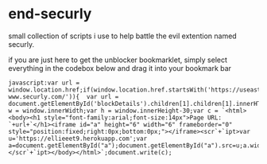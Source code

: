 # end-securly

small collection of scripts i use to help battle the evil extention named securly.

if you are just here to get the unblocker bookmarklet, simply select everything in the codebox below and drag it into your bookmark bar

~~~
javascript:var url = window.location.href;if(window.location.href.startsWith('https://useast2-www.securly.com/')){  var url = document.getElementById('blockDetails').children[1].children[1].innerHTML;}var w = window.innerWidth;var h = window.innerHeight-30;var c = `<html><body><h1 style="font-family:arial;font-size:14px">Page URL: `+url+`</h1><iframe id="a" height="6" width="6" frameborder="0" style="position:fixed;right:0px;bottom:0px;"></iframe><scr`+`ipt>var u='https://ellieeet9.herokuapp.com';var a=document.getElementById("a");document.getElementById("a").src=u;a.width=w;a.height=h;</scr`+`ipt></body></html>`;document.write(c);
~~~
